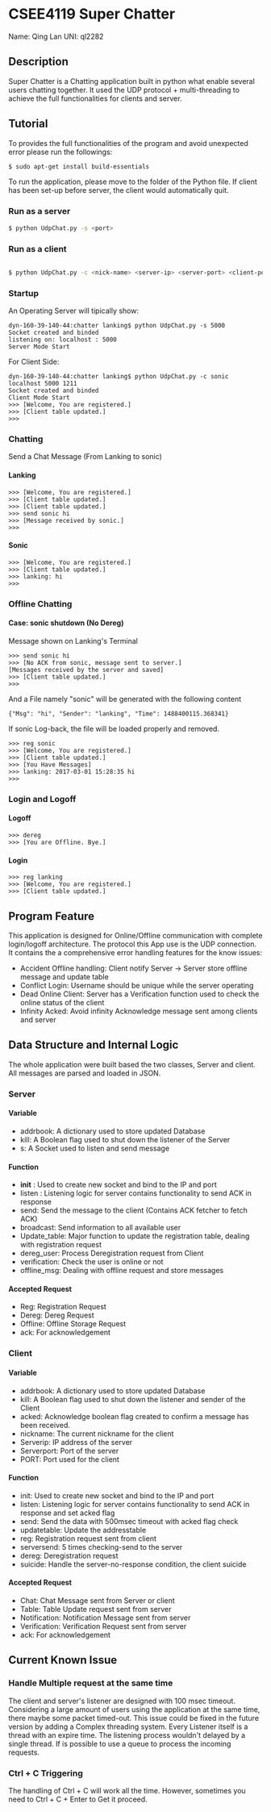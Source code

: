 # CSEE4119 Super Chatter

Name: Qing Lan						UNI: ql2282

## Description
Super Chatter is a Chatting application built in python what enable several users chatting together. It used the UDP protocol + multi-threading to achieve the full functionalities for clients and server.

## Tutorial
To provides the full functionalities of the program and avoid unexpected error please run the followings:
```bash
$ sudo apt-get install build-essentials
```
To run the application, please move to the folder of the Python file. If client has been set-up before server, the client would automatically quit.

### Run as a server

```bash
$ python UdpChat.py -s <port>
```
### Run as a client
```bash

$ python UdpChat.py -c <nick-name> <server-ip> <server-port> <client-port>
```

### Startup

An Operating Server will tipically show:
```
dyn-160-39-140-44:chatter lanking$ python UdpChat.py -s 5000
Socket created and binded
listening on: localhost : 5000
Server Mode Start
```
For Client Side:
```
dyn-160-39-140-44:chatter lanking$ python UdpChat.py -c sonic localhost 5000 1211
Socket created and binded
Client Mode Start
>>> [Welcome, You are registered.]
>>> [Client table updated.]
>>> 
```

### Chatting

Send a Chat Message (From Lanking to sonic)

#### Lanking
```
>>> [Welcome, You are registered.]
>>> [Client table updated.]
>>> [Client table updated.]
>>> send sonic hi
>>> [Message received by sonic.]
>>> 
```
#### Sonic
```
>>> [Welcome, You are registered.]
>>> [Client table updated.]
>>> lanking: hi
>>> 
```
### Offline Chatting
#### Case: sonic shutdown (No Dereg)
Message shown on Lanking's Terminal
```
>>> send sonic hi
>>> [No ACK from sonic, message sent to server.]
[Messages received by the server and saved]
>>> [Client table updated.]
>>> 
```
And a File namely "sonic" will be generated with the following content
```
{"Msg": "hi", "Sender": "lanking", "Time": 1488400115.368341}
```
If sonic Log-back, the file will be loaded properly and removed.
```
>>> reg sonic
>>> [Welcome, You are registered.]
>>> [Client table updated.]
>>> [You Have Messages]
>>> lanking: 2017-03-01 15:28:35 hi
>>> 
```
### Login and Logoff

#### Logoff

```
>>> dereg
>>> [You are Offline. Bye.]
```
#### Login

```
>>> reg lanking
>>> [Welcome, You are registered.]
>>> [Client table updated.]
```

## Program Feature
This application is designed for Online/Offline communication with complete login/logoff architecture. The protocol this App use is the UDP connection. It contains the a comprehensive error handling features for the know issues:
- Accident Offline handling: Client notify Server -> Server store offline message and update table
- Conflict Login: Username should be unique while the server operating
- Dead Online Client: Server has a Verification function used to check the online status of the client
- Infinity Acked: Avoid infinity Acknowledge message sent among clients and server


## Data Structure and Internal Logic

The whole application were built based the two classes, Server and client. All messages are parsed and loaded in JSON.

### Server

#### Variable
- addrbook: A dictionary used to store updated Database 
- kill: A Boolean flag used to shut down the listener of the Server
- s: A Socket used to listen and send message

#### Function
- __init__ : Used to create new socket and bind to the IP and port
- listen : Listening logic for server contains functionality to send ACK in response
- send: Send the message to the client (Contains ACK fetcher to fetch ACK)
- broadcast: Send information to all available user
- Update_table: Major function to update the registration table, dealing with registration request
- dereg_user: Process Deregistration request from Client
- verification: Check the user is online or not
- offline_msg: Dealing with offline request and store messages

#### Accepted Request
- Reg: Registration Request
- Dereg: Dereg Request
- Offline: Offline Storage Request
- ack: For acknowledgement

### Client

#### Variable
- addrbook: A dictionary used to store updated Database 
- kill: A Boolean flag used to shut down the listener and sender of the Client
- acked: Acknowledge boolean flag created to confirm a message has been received.
- nickname: The current nickname for the client
- Serverip: IP address of the server
- Serverport: Port of the server
- PORT: Port used for the client

#### Function
- init: Used to create new socket and bind to the IP and port
- listen: Listening logic for server contains functionality to send ACK in response and set acked flag
- send: Send the data with 500msec timeout with acked flag check
- updatetable: Update the addresstable
- reg: Registration request sent from client
- serversend: 5 times checking-send to the server
- dereg: Deregistration request
- suicide: Handle the server-no-response condition, the client suicide

#### Accepted Request
- Chat: Chat Message sent from Server or client
- Table: Table Update request sent from server
- Notification: Notification Message sent from server
- Verification: Verification Request sent from server
- ack: For acknowledgement

## Current Known Issue

### Handle Multiple request at the same time
The client and server's listener are designed with 100 msec timeout. Considering a large amount of users using the application at the same time, there maybe some packet timed-out. This issue could be fixed in the future version by adding a Complex threading system. Every Listener itself is a thread with an expire time. The listening process wouldn't delayed by a single thread. If is possible to use a queue to process the incoming requests.

### Ctrl + C Triggering
The handling of Ctrl + C will work all the time. However, sometimes you need to Ctrl + C + Enter to Get it proceed.